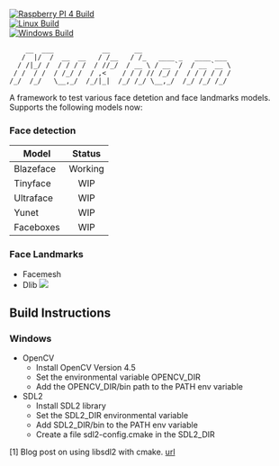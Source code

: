 [![Raspberry PI 4 Build](https://github.com/abhilb/mukham/actions/workflows/pi4_build.yml/badge.svg)](https://github.com/abhilb/mukham/actions/workflows/pi4_build.yml)
<br/>
[![Linux Build](https://github.com/abhilb/mukham/actions/workflows/linux_build.yml/badge.svg)](https://github.com/abhilb/mukham/actions/workflows/linux_build.yml)
<br/>
[![Windows Build](https://github.com/abhilb/mukham/actions/workflows/windows_build.yml/badge.svg)](https://github.com/abhilb/mukham/actions/workflows/windows_build.yml)

```
    __  ___            __      __
   /  |/  /  __  __   / /__   / /_   ____ _   ____ ___
  / /|_/ /  / / / /  / //_/  / __ \ / __ `/  / __ `__ \
 / /  / /  / /_/ /  / ,<    / / / // /_/ /  / / / / / /
/_/  /_/   \__,_/  /_/|_|  /_/ /_/ \__,_/  /_/ /_/ /_/

```

A framework to test various face detetion and face landmarks models.
Supports the following models now:

### Face detection

| Model     | Status   |
| -----     | :------: |
| Blazeface | Working  |
| Tinyface  | WIP      |
| Ultraface | WIP      |
| Yunet     | WIP      |
| Faceboxes | WIP      |

### Face Landmarks

- Facemesh
- Dlib
![](assets/screenshot.gif)

## Build Instructions
### Windows
* OpenCV
    * Install OpenCV Version 4.5
    * Set the environmental variable OPENCV_DIR
    * Add the OPENCV_DIR/bin path to the PATH env variable
* SDL2
    * Install SDL2 library
    * Set the SDL2_DIR environmental variable
    * Add SDL2_DIR/bin to the PATH env variable
    * Create a file sdl2-config.cmake in the SDL2_DIR

[1] Blog post on using libsdl2 with cmake. [url](https://trenki2.github.io/blog/2017/06/02/using-sdl2-with-cmake/)
